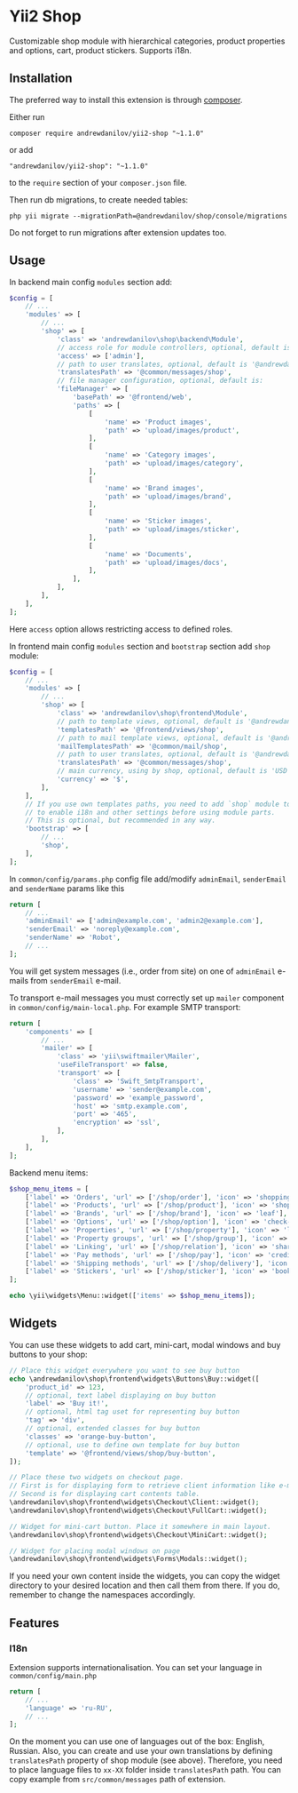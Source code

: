 Yii2 Shop
===================

Customizable shop module with hierarchical categories, product properties and options, cart, product stickers. Supports i18n.


Installation
------------

The preferred way to install this extension is through [composer](http://getcomposer.org/download/).

Either run

```
composer require andrewdanilov/yii2-shop "~1.1.0"
```

or add

```
"andrewdanilov/yii2-shop": "~1.1.0"
```

to the `require` section of your `composer.json` file.

Then run db migrations, to create needed tables:

```
php yii migrate --migrationPath=@andrewdanilov/shop/console/migrations
```

Do not forget to run migrations after extension updates too.

Usage
-----

In backend main config `modules` section add:

```php
$config = [
    // ...
    'modules' => [
        // ...
        'shop' => [
            'class' => 'andrewdanilov\shop\backend\Module',
            // access role for module controllers, optional, default is ['@']
            'access' => ['admin'],
            // path to user translates, optional, default is '@andrewdanilov/shop/common/messages'
            'translatesPath' => '@common/messages/shop',
            // file manager configuration, optional, default is:
            'fileManager' => [
                'basePath' => '@frontend/web',
                'paths' => [
                    [
                        'name' => 'Product images',
                        'path' => 'upload/images/product',
                    ],
                    [
                        'name' => 'Category images',
                        'path' => 'upload/images/category',
                    ],
                    [
                        'name' => 'Brand images',
                        'path' => 'upload/images/brand',
                    ],
                    [
                        'name' => 'Sticker images',
                        'path' => 'upload/images/sticker',
                    ],
                    [
                        'name' => 'Documents',
                        'path' => 'upload/images/docs',
                    ],
                ],
            ],
        ],
    ],
];
```

Here `access` option allows restricting access to defined roles.

In frontend main config `modules` section and `bootstrap` section add `shop` module:

```php
$config = [
    // ...
    'modules' => [
        // ...
        'shop' => [
            'class' => 'andrewdanilov\shop\frontend\Module',
            // path to template views, optional, default is '@andrewdanilov/shop/frontend/views'
            'templatesPath' => '@frontend/views/shop',
            // path to mail template views, optional, default is '@andrewdanilov/shop/common/mail'
            'mailTemplatesPath' => '@common/mail/shop',
            // path to user translates, optional, default is '@andrewdanilov/shop/common/messages'
            'translatesPath' => '@common/messages/shop',
            // main currency, using by shop, optional, default is 'USD'
            'currency' => '$',
        ],
    ],
    // If you use own templates paths, you need to add `shop` module to `bootstrap` section
    // to enable i18n and other settings before using module parts.
    // This is optional, but recommended in any way.
    'bootstrap' => [
        // ...
        'shop',
    ],
];
```

In `common/config/params.php` config file add/modify `adminEmail`, `senderEmail` and `senderName` params like this

```php
return [
    // ...
    'adminEmail' => ['admin@example.com', 'admin2@example.com'],
    'senderEmail' => 'noreply@example.com',
    'senderName' => 'Robot',
    // ...
];
```

You will get system messages (i.e., order from site) on one of `adminEmail` e-mails from `senderEmail` e-mail.

To transport e-mail messages you must correctly set up `mailer` component in `common/config/main-local.php`.
For example SMTP transport:

```php
return [
    'components' => [
        // ...
        'mailer' => [
            'class' => 'yii\swiftmailer\Mailer',
            'useFileTransport' => false,
            'transport' => [
                'class' => 'Swift_SmtpTransport',
                'username' => 'sender@example.com',
                'password' => 'example_password',
                'host' => 'smtp.example.com',
                'port' => '465',
                'encryption' => 'ssl',
            ],
        ],
    ],
];
```

Backend menu items:

```php
$shop_menu_items = [
    ['label' => 'Orders', 'url' => ['/shop/order'], 'icon' => 'shopping-cart'],
    ['label' => 'Products', 'url' => ['/shop/product'], 'icon' => 'shopping-bag'],
    ['label' => 'Brands', 'url' => ['/shop/brand'], 'icon' => 'leaf'],
    ['label' => 'Options', 'url' => ['/shop/option'], 'icon' => 'check-square'],
    ['label' => 'Properties', 'url' => ['/shop/property'], 'icon' => 'list'],
    ['label' => 'Property groups', 'url' => ['/shop/group'], 'icon' => 'tags'],
    ['label' => 'Linking', 'url' => ['/shop/relation'], 'icon' => 'share-alt'],
    ['label' => 'Pay methods', 'url' => ['/shop/pay'], 'icon' => 'credit-card'],
    ['label' => 'Shipping methods', 'url' => ['/shop/delivery'], 'icon' => 'truck'],
    ['label' => 'Stickers', 'url' => ['/shop/sticker'], 'icon' => 'bookmark'],
];

echo \yii\widgets\Menu::widget(['items' => $shop_menu_items]);
```

Widgets
-------

You can use these widgets to add cart, mini-cart, modal windows and buy buttons to your shop:

```php
// Place this widget everywhere you want to see buy button
echo \andrewdanilov\shop\frontend\widgets\Buttons\Buy::widget([
    'product_id' => 123,
    // optional, text label displaying on buy button
    'label' => 'Buy it!',
    // optional, html tag uset for representing buy button
    'tag' => 'div',
    // optional, extended classes for buy button
    'classes' => 'orange-buy-button',
    // optional, use to define own template for buy button
    'template' => '@frontend/views/shop/buy-button',
]);

// Place these two widgets on checkout page.
// First is for displaying form to retrieve client information like e-mail, phone, etc.
// Second is for displaying cart contents table.
\andrewdanilov\shop\frontend\widgets\Checkout\Client::widget();
\andrewdanilov\shop\frontend\widgets\Checkout\FullCart::widget();

// Widget for mini-cart button. Place it somewhere in main layout.
\andrewdanilov\shop\frontend\widgets\Checkout\MiniCart::widget();

// Widget for placing modal windows on page
\andrewdanilov\shop\frontend\widgets\Forms\Modals::widget();
```

If you need your own content inside the widgets, you can copy the widget directory to your desired location and
then call them from there. If you do, remember to change the namespaces accordingly.


Features
--------

### I18n

Extension supports internationalisation. You can set your language in `common/config/main.php`

```php
return [
    // ...
    'language' => 'ru-RU',
    // ...
];
```

On the moment you can use one of languages out of the box: English, Russian. Also, you can create and use your own
translations by defining `translatesPath` property of shop module (see above). Therefore, you need to place
language files to `xx-XX` folder inside `translatesPath` path. You can copy example from `src/common/messages` path
of extension.